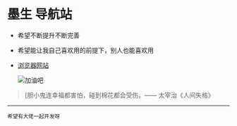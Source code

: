 # 墨生 导航站

- 希望不断提升不断完善

- 希望能让我自己喜欢用的前提下，别人也能喜欢用

- [浏览器网站](www.standpoint.top)

  ![加油吧](https://react-1305405728.cos.ap-nanjing.myqcloud.com/baisi1.jpg)



>[胆小鬼连幸福都害怕，碰到棉花都会受伤。—— 太宰治《人间失格》







---

`希望有大佬一起开发呀`  



